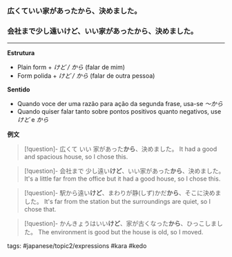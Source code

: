 ### 広くていい家があった**から**、決めました。
### 会社まで少し遠い**けど**、いい家があった**から**、決めました。
---

**Estrutura**
 - Plain form + *けど / から* (falar de mim)
 - Form polida + *けど / から* (falar de outra pessoa)

**Sentido**
- Quando voce der uma razão para ação da segunda frase, usa-se *〜から*
- Quando quiser falar tanto sobre pontos positivos quanto negativos, use *けど* e *から*

**例文**

>[!question]- 広くて いい 家があった**から**、決めました。
> It had a good and spacious house, so I chose this.

>[!question]- 会社まで 少し遠い**けど**、いい家があった**から**、決めました。
>It's a little far from the office but it had a good house, so I chose this.

>[!question]- 駅から遠い**けど**、まわりが静(しず)かだ**から**、そこに決めました。
>It's far from the station but the surroundings are quiet, so I chose that.

>[!question]- かんきょうはいい**けど**、家が古くなった**から**、ひっこしました。
The environment is good but the house is old, so I moved.

tags: #japanese/topic2/expressions #kara #kedo